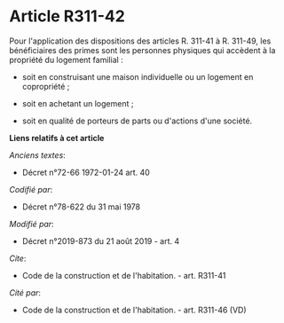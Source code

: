 # Article R311-42

Pour l'application des dispositions des articles R. 311-41 à R. 311-49, les bénéficiaires des primes sont les personnes
physiques qui accèdent à la propriété du logement familial :

- soit en construisant une maison individuelle ou un logement en copropriété ;

- soit en achetant un logement ;

- soit en qualité de porteurs de parts ou d'actions d'une société.

**Liens relatifs à cet article**

_Anciens textes_:

  - Décret n°72-66 1972-01-24 art. 40

_Codifié par_:

  - Décret n°78-622 du 31 mai 1978

_Modifié par_:

  - Décret n°2019-873 du 21 août 2019 - art. 4

_Cite_:

  - Code de la construction et de l'habitation. - art. R311-41

_Cité par_:

  - Code de la construction et de l'habitation. - art. R311-46 (VD)
